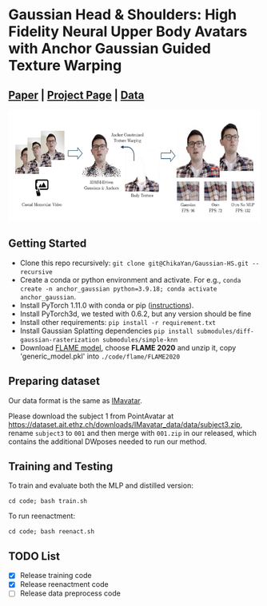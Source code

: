 # Gaussian Head & Shoulders: High Fidelity Neural Upper Body Avatars with Anchor Gaussian Guided Texture Warping

## [Paper](https://arxiv.org/abs/2405.12069) | [Project Page](https://gaussian-head-shoulders.netlify.app/) | [Data](https://drive.google.com/drive/folders/123DTRPc-Gfpl3pKbzmuNk4nBk72vWyS_?usp=sharing)

<img src="assets/teaser.png" width="650" height="223"/> 

## Getting Started
* Clone this repo recursively: `git clone git@ChikaYan/Gaussian-HS.git --recursive`
* Create a conda or python environment and activate. For e.g., `conda create -n anchor_gaussian python=3.9.18; conda activate anchor_gaussian`.
* Install PyTorch 1.11.0 with conda or pip ([instructions](https://pytorch.org/get-started/previous-versions/)).
* Install PyTorch3d, we tested with 0.6.2, but any version should be fine
* Install other requirements: `pip install -r requirement.txt`
* Install Gaussian Splatting dependencies `pip install submodules/diff-gaussian-rasterization submodules/simple-knn`
* Download [FLAME model](https://flame.is.tue.mpg.de/download.php), choose **FLAME 2020** and unzip it, copy 'generic_model.pkl' into `./code/flame/FLAME2020`

## Preparing dataset
Our data format is the same as [IMavatar](https://github.com/zhengyuf/IMavatar/). 

Please download the subject 1 from PointAvatar at https://dataset.ait.ethz.ch/downloads/IMavatar_data/data/subject3.zip, rename `subject3` to `001` and then merge with `001.zip` in our released, which contains the additional DWposes needed to run our method. 



## Training and Testing

To train and evaluate both the MLP and distilled version:
```
cd code; bash train.sh
```

To run reenactment:

```
cd code; bash reenact.sh
```

## TODO List

- [x] Release training code
- [x] Release reenactment code
- [ ] Release data preprocess code
